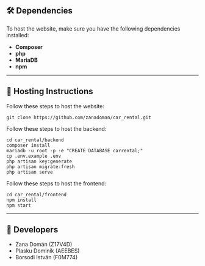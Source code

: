 ## 🛠️ Dependencies

To host the website, make sure you have the following dependencies installed:

- **Composer**
- **php**
- **MariaDB**
- **npm**

---

## 🔧 Hosting Instructions

Follow these steps to host the website:
```
git clone https://github.com/zanadoman/car_rental.git
```

Follow these steps to host the backend:
```
cd car_rental/backend
composer install
mariadb -u root -p -e "CREATE DATABASE carrental;"
cp .env.example .env
php artisan key:generate
php artisan migrate:fresh
php artisan serve
```

Follow these steps to host the frontend:
```
cd car_rental/frontend
npm install
npm start
```

---

## 💪 Developers
- Zana Domán (Z17V4D)
- Plasku Dominik (AEEBES)
- Borsodi István (F0M774)
